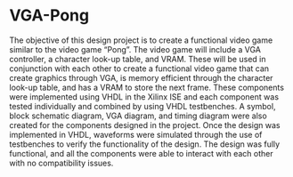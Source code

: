 # VGA-Pong

The objective of this design project is to create a functional video game similar to the
video game “Pong”. The video game will include a VGA controller, a character look-up table,
and VRAM. These will be used in conjunction with each other to create a functional video game
that can create graphics through VGA, is memory efficient through the character look-up table,
and has a VRAM to store the next frame. These components were implemented using VHDL in
the Xilinx ISE and each component was tested individually and combined by using VHDL
testbenches. A symbol, block schematic diagram, VGA diagram, and timing diagram were also
created for the components designed in the project. Once the design was implemented in VHDL,
waveforms were simulated through the use of testbenches to verify the functionality of the
design. The design was fully functional, and all the components were able to interact with each
other with no compatibility issues.
